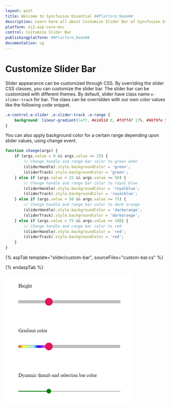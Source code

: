 ```yaml
---
layout: post
title: Welcome to Syncfusion Essential ##Platform_Name##
description: Learn here all about Customize Slider Bar of Syncfusion Essential ##Platform_Name## widgets based on HTML5 and jQuery.
platform: ej2-asp-core-mvc
control: Customize Slider Bar
publishingplatform: ##Platform_Name##
documentation: ug
---
```


# Customize Slider Bar

Slider appearance can be customized through CSS. By overriding the slider CSS classes, you can customize the slider bar. The
slider bar can be customized with different themes. By default, slider have class name `e-slider-track` for bar. The class can
be overridden with our own color values like the following code snippet.

```css
.e-control.e-slider .e-slider-track .e-range {
    background: linear-gradient(left, #e1451d 0, #fdff47 17%, #86f9fe 50%, #2900f8 65%, #6e00f8 74%, #e33df9 83%, #e14423 100%);
}
```

You can also apply background color for a certain range depending upon slider values, using change event.

```javascript
function change(args) {
    if (args.value > 0 && args.value <= 25) {
        // Change handle and range bar color to green when
        (sliderHandle).style.backgroundColor = 'green';
        (sliderTrack).style.backgroundColor = 'green';
    } else if (args.value > 25 && args.value <= 50) {
        // Change handle and range bar color to royal blue
        (sliderHandle).style.backgroundColor = 'royalblue';
        (sliderTrack).style.backgroundColor = 'royalblue';
    } else if (args.value > 50 && args.value <= 75) {
        // Change handle and range bar color to dark orange
        (sliderHandle).style.backgroundColor = 'darkorange';
        (sliderTrack).style.backgroundColor = 'darkorange';
    } else if (args.value > 75 && args.value <= 100) {
        // Change handle and range bar color to red
        (sliderHandle).style.backgroundColor = 'red';
        (sliderTrack).style.backgroundColor = 'red';
    }
}
```

{% aspTab template="slider/custom-bar", sourceFiles="custom-bar.cs" %}

{% endaspTab %}

![ASP .NET Core - Slider - Bar Customization](../images/bar-customization.png)